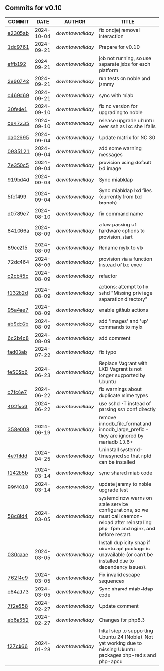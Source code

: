 ## Commits for v0.10
| COMMIT | DATE | AUTHOR | TITLE |
| ------ | ---- | ------ | ----- |
| [e2305ab](https://github.com/downtownallday/cloudinabox/commit/e2305ab089d10fc4c41db5f07f0eb03dccc9999c) | 2024-10-04 | _downtownallday_ | fix ondjej removal interaction |
| [1dc9761](https://github.com/downtownallday/cloudinabox/commit/1dc976100aa24d63e8f662389b179920934e8dac) | 2024-09-21 | _downtownallday_ | Prepare for v0.10 |
| [effb192](https://github.com/downtownallday/cloudinabox/commit/effb192195f4368914da6c626fa7c27845dbbba1) | 2024-09-21 | _downtownallday_ | job not running, so use separate jobs for each platform |
| [2a98742](https://github.com/downtownallday/cloudinabox/commit/2a987420c6acc7af3e2c3a0fcd2391e2b15a2e6c) | 2024-09-21 | _downtownallday_ | run tests on noble and jammy |
| [c469d69](https://github.com/downtownallday/cloudinabox/commit/c469d69af9256154470410fa2e913c9728b1f3bc) | 2024-09-21 | _downtownallday_ | sync with miab |
| [30fede1](https://github.com/downtownallday/cloudinabox/commit/30fede1ce9c0a4490266fa554cd32399d1b4df8e) | 2024-09-10 | _downtownallday_ | fix nc version for upgrading to noble |
| [c847235](https://github.com/downtownallday/cloudinabox/commit/c847235c2314f335bb7716885e9694e894819f7d) | 2024-09-10 | _downtownallday_ | release upgrade ubuntu over ssh as lxc shell fails |
| [da02695](https://github.com/downtownallday/cloudinabox/commit/da02695131b5b70f23fd1c79bf6cc1db9c07a8e2) | 2024-09-04 | _downtownallday_ | Update matrix for NC 30 |
| [0935121](https://github.com/downtownallday/cloudinabox/commit/0935121e6fd573fab2bb5040397bbdd1745e9940) | 2024-09-04 | _downtownallday_ | add some warning messages |
| [7e350c5](https://github.com/downtownallday/cloudinabox/commit/7e350c58fa754e93249eb24a290f48ac337ba014) | 2024-09-04 | _downtownallday_ | provision using default lxd image |
| [919bd4d](https://github.com/downtownallday/cloudinabox/commit/919bd4d9ef07d2d04b1fb0cb006971518593427a) | 2024-09-04 | _downtownallday_ | Sync miabldap |
| [5fcf499](https://github.com/downtownallday/cloudinabox/commit/5fcf499bb9cf5f8e814951b7ea67e8f3610f10e2) | 2024-09-04 | _downtownallday_ | Sync miabldap lxd files (currently from lxd branch) |
| [d0789e7](https://github.com/downtownallday/cloudinabox/commit/d0789e7881c434797ca3de37606e155e1d8600bb) | 2024-08-10 | _downtownallday_ | fix command name |
| [841066a](https://github.com/downtownallday/cloudinabox/commit/841066a2d894819fb4f53d8605fcf13fa4bf3d90) | 2024-08-09 | _downtownallday_ | allow passing of hardware options to provision_start |
| [89ce2f5](https://github.com/downtownallday/cloudinabox/commit/89ce2f56133a4846e0d20bda24bb16b9ed730d79) | 2024-08-09 | _downtownallday_ | Rename mylx to vlx |
| [72dc464](https://github.com/downtownallday/cloudinabox/commit/72dc46437185c410708b541d81b319174dbd1102) | 2024-08-09 | _downtownallday_ | provision via a function instead of lxc exec |
| [c2cb45c](https://github.com/downtownallday/cloudinabox/commit/c2cb45cf42035f014b048535fb90684d82dbee9f) | 2024-08-09 | _downtownallday_ | refactor |
| [f132b2d](https://github.com/downtownallday/cloudinabox/commit/f132b2daca7b620f783929ff2101c15ce2319d2b) | 2024-08-09 | _downtownallday_ | actions: attempt to fix sshd "Missing privilege separation directory" |
| [95a4ae7](https://github.com/downtownallday/cloudinabox/commit/95a4ae745414723a024ccf83f439d413c8a173e6) | 2024-08-09 | _downtownallday_ | enable github actions |
| [eb5dc6b](https://github.com/downtownallday/cloudinabox/commit/eb5dc6b85cc3e9079dd094476ddf1a4403971b60) | 2024-08-09 | _downtownallday_ | add 'images' and 'up' commands to mylx |
| [6c2b4c8](https://github.com/downtownallday/cloudinabox/commit/6c2b4c882752b35b5adece1e6d03a37fb94a3666) | 2024-08-09 | _downtownallday_ | add comment |
| [fad03ab](https://github.com/downtownallday/cloudinabox/commit/fad03abf17fe6061c84007947854ad44fdea8803) | 2024-07-22 | _downtownallday_ | fix typo |
| [fe505b6](https://github.com/downtownallday/cloudinabox/commit/fe505b65f3f0f27ac8dda29dd606d7aa0788cf30) | 2024-06-23 | _downtownallday_ | Replace Vagrant with LXD Vagrant is not longer supported by Ubuntu |
| [c7fc6e7](https://github.com/downtownallday/cloudinabox/commit/c7fc6e7e5e8e7179368cb751b029717151242d56) | 2024-06-22 | _downtownallday_ | fix warnings about duplicate mime types |
| [402fce9](https://github.com/downtownallday/cloudinabox/commit/402fce9278bd8dd0115fef81d9f34fd5d3dbe3c1) | 2024-06-22 | _downtownallday_ | use sshd -T instead of parsing ssh conf directly |
| [358e008](https://github.com/downtownallday/cloudinabox/commit/358e0084043100693c6af9e746ad6d8c260b3b86) | 2024-06-19 | _downtownallday_ | remove innodb_file_format and innodb_large_prefix - they are ignored by mariadb 10.6+ |
| [4e7fddd](https://github.com/downtownallday/cloudinabox/commit/4e7fddd426a4e165443cec40af37ab50af628ba2) | 2024-04-25 | _downtownallday_ | Uninstall systemd-timesyncd so that nptd can be installed |
| [f142b5b](https://github.com/downtownallday/cloudinabox/commit/f142b5bc4e7ff1d37a692e1de37980a6dc7453a8) | 2024-03-14 | _downtownallday_ | sync shared miab code |
| [99f4018](https://github.com/downtownallday/cloudinabox/commit/99f4018694fb6b1586cb28e62f6d3425877069e4) | 2024-03-14 | _downtownallday_ | update jammy to noble upgrade test |
| [58c8fd4](https://github.com/downtownallday/cloudinabox/commit/58c8fd4b94ab8a379d4b7f6cd4f669448952eedd) | 2024-03-05 | _downtownallday_ | systemd now warns on stale service configurations, so we must call daemon-reload after reinstalling php-fpm and nginx, and before restart. |
| [030caae](https://github.com/downtownallday/cloudinabox/commit/030caae6b2d0463802dd0469d3df30eb140a5635) | 2024-03-05 | _downtownallday_ | Install duplicity snap if ubuntu apt package is unavailable (or can't be installed due to dependency issues). |
| [762f4c9](https://github.com/downtownallday/cloudinabox/commit/762f4c93ac2985cf468b635a119e130fa3647ca2) | 2024-03-05 | _downtownallday_ | Fix invalid escape sequences |
| [c64ad73](https://github.com/downtownallday/cloudinabox/commit/c64ad7311a446a4f1abc377bdbb290bfb8275b54) | 2024-03-05 | _downtownallday_ | Sync shared miab-ldap code |
| [7f2e558](https://github.com/downtownallday/cloudinabox/commit/7f2e5586eea2f5c8d59ad70f2390e8e3387238d9) | 2024-02-27 | _downtownallday_ | Update comment |
| [eb6a652](https://github.com/downtownallday/cloudinabox/commit/eb6a652e0c4a3f667638762772bb0ff113484aaf) | 2024-02-27 | _downtownallday_ | Changes for php8.3 |
| [f27cb66](https://github.com/downtownallday/cloudinabox/commit/f27cb665c869cd5596f70cb0a4d8fb06b4bcd009) | 2024-01-28 | _downtownallday_ | Inital step to supporting Ubuntu 24 (Noble). Not yet working due to missing Ubuntu packages php-redis and php-apcu. |
